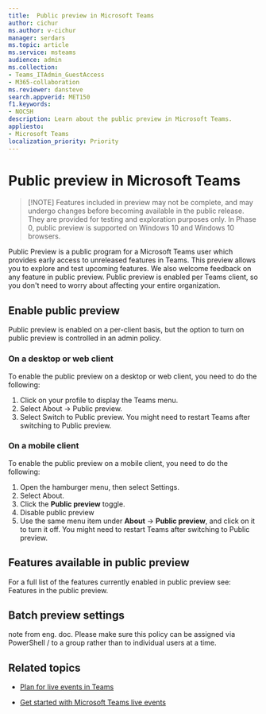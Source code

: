 ```yaml
---
title:  Public preview in Microsoft Teams
author: cichur
ms.author: v-cichur
manager: serdars
ms.topic: article
ms.service: msteams
audience: admin
ms.collection: 
- Teams_ITAdmin_GuestAccess
- M365-collaboration
ms.reviewer: dansteve
search.appverid: MET150
f1.keywords:
- NOCSH
description: Learn about the public preview in Microsoft Teams.
appliesto: 
- Microsoft Teams
localization_priority: Priority
---
```

Public preview in Microsoft Teams
======================================================

> [!NOTE] Features included in preview may not be complete, and may undergo changes before becoming available in the public release. They are provided for testing and exploration purposes only. In Phase 0, public preview is supported on Windows 10 and Windows 10 browsers. 

Public Preview is a public program for a Microsoft Teams user which provides early access to unreleased features in Teams. This preview allows you to explore and test upcoming features. We also welcome feedback on any feature in public preview. Public preview is enabled per Teams client, so you don't need to worry about affecting your entire organization. 

## Enable public preview

Public preview is enabled on a per-client basis, but the option to turn on public preview is controlled in an admin policy. 

### On a desktop or web client

To enable the public preview on a desktop or web client, you need to do the following:

1. Click on your profile to display the Teams menu.
2. Select About → Public preview.
3. Select Switch to Public preview.
You might need to restart Teams after switching to Public preview.


### On a mobile client

To enable the public preview on a mobile client, you need to do the following:

1. Open the hamburger menu, then select Settings.
2. Select About.
3. Click the **Public preview** toggle.
4. Disable public preview
5. Use the same menu item under **About** → **Public preview**, and click on it to turn it off.
You might need to restart Teams after switching to Public preview.

## Features available in public preview

For a full list of the features currently enabled in public preview see: Features in the public preview.

## Batch preview settings

note from eng. doc. Please make sure this policy can be assigned via PowerShell / to a group rather than to individual users at a time.

## Related topics

- [Plan for live events in Teams](teams-live-events/plan-for-teams-live-events.md)

- [Get started with Microsoft Teams live events](https://support.microsoft.com/en-us/office/get-started-with-microsoft-teams-live-events-d077fec2-a058-483e-9ab5-1494afda578a#bkmk_productiontypes)
